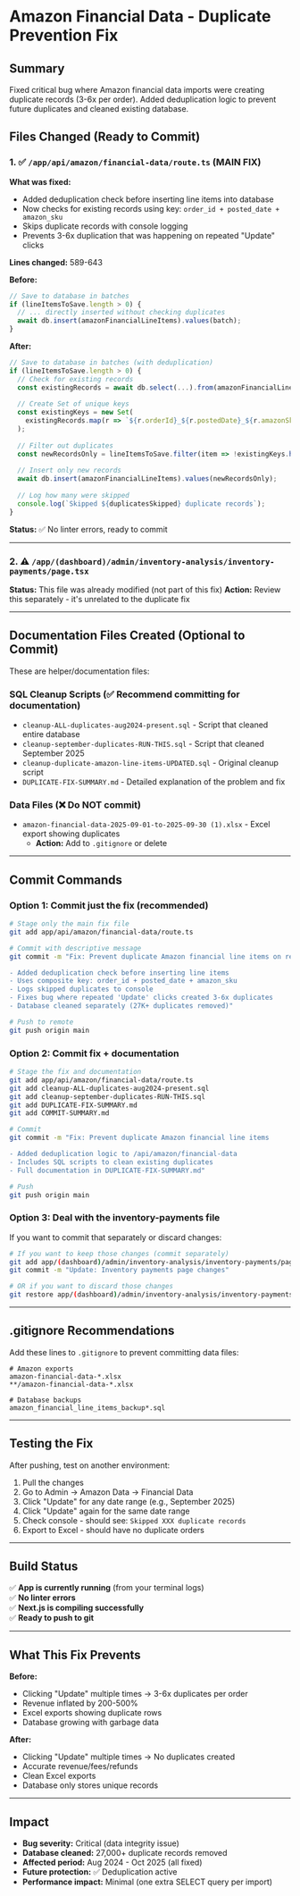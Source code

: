# Amazon Financial Data - Duplicate Prevention Fix

## Summary

Fixed critical bug where Amazon financial data imports were creating duplicate records (3-6x per order). Added deduplication logic to prevent future duplicates and cleaned existing database.

## Files Changed (Ready to Commit)

### 1. ✅ `/app/api/amazon/financial-data/route.ts` (MAIN FIX)

**What was fixed:** 
- Added deduplication check before inserting line items into database
- Now checks for existing records using key: `order_id + posted_date + amazon_sku`
- Skips duplicate records with console logging
- Prevents 3-6x duplication that was happening on repeated "Update" clicks

**Lines changed:** 589-643

**Before:**
```typescript
// Save to database in batches
if (lineItemsToSave.length > 0) {
  // ... directly inserted without checking duplicates
  await db.insert(amazonFinancialLineItems).values(batch);
}
```

**After:**
```typescript
// Save to database in batches (with deduplication)
if (lineItemsToSave.length > 0) {
  // Check for existing records
  const existingRecords = await db.select(...).from(amazonFinancialLineItems)...;
  
  // Create Set of unique keys
  const existingKeys = new Set(
    existingRecords.map(r => `${r.orderId}_${r.postedDate}_${r.amazonSku}`)
  );
  
  // Filter out duplicates
  const newRecordsOnly = lineItemsToSave.filter(item => !existingKeys.has(key));
  
  // Insert only new records
  await db.insert(amazonFinancialLineItems).values(newRecordsOnly);
  
  // Log how many were skipped
  console.log(`Skipped ${duplicatesSkipped} duplicate records`);
}
```

**Status:** ✅ No linter errors, ready to commit

---

### 2. ⚠️ `/app/(dashboard)/admin/inventory-analysis/inventory-payments/page.tsx`

**Status:** This file was already modified (not part of this fix)
**Action:** Review this separately - it's unrelated to the duplicate fix

---

## Documentation Files Created (Optional to Commit)

These are helper/documentation files:

### SQL Cleanup Scripts (✅ Recommend committing for documentation)
- `cleanup-ALL-duplicates-aug2024-present.sql` - Script that cleaned entire database
- `cleanup-september-duplicates-RUN-THIS.sql` - Script that cleaned September 2025
- `cleanup-duplicate-amazon-line-items-UPDATED.sql` - Original cleanup script
- `DUPLICATE-FIX-SUMMARY.md` - Detailed explanation of the problem and fix

### Data Files (❌ Do NOT commit)
- `amazon-financial-data-2025-09-01-to-2025-09-30 (1).xlsx` - Excel export showing duplicates
  - **Action:** Add to `.gitignore` or delete

---

## Commit Commands

### Option 1: Commit just the fix (recommended)

```bash
# Stage only the main fix file
git add app/api/amazon/financial-data/route.ts

# Commit with descriptive message
git commit -m "Fix: Prevent duplicate Amazon financial line items on repeated imports

- Added deduplication check before inserting line items
- Uses composite key: order_id + posted_date + amazon_sku
- Logs skipped duplicates to console
- Fixes bug where repeated 'Update' clicks created 3-6x duplicates
- Database cleaned separately (27K+ duplicates removed)"

# Push to remote
git push origin main
```

### Option 2: Commit fix + documentation

```bash
# Stage the fix and documentation
git add app/api/amazon/financial-data/route.ts
git add cleanup-ALL-duplicates-aug2024-present.sql
git add cleanup-september-duplicates-RUN-THIS.sql
git add DUPLICATE-FIX-SUMMARY.md
git add COMMIT-SUMMARY.md

# Commit
git commit -m "Fix: Prevent duplicate Amazon financial line items

- Added deduplication logic to /api/amazon/financial-data
- Includes SQL scripts to clean existing duplicates
- Full documentation in DUPLICATE-FIX-SUMMARY.md"

# Push
git push origin main
```

### Option 3: Deal with the inventory-payments file

If you want to commit that separately or discard changes:

```bash
# If you want to keep those changes (commit separately)
git add app/(dashboard)/admin/inventory-analysis/inventory-payments/page.tsx
git commit -m "Update: Inventory payments page changes"

# OR if you want to discard those changes
git restore app/(dashboard)/admin/inventory-analysis/inventory-payments/page.tsx
```

---

## .gitignore Recommendations

Add these lines to `.gitignore` to prevent committing data files:

```
# Amazon exports
amazon-financial-data-*.xlsx
**/amazon-financial-data-*.xlsx

# Database backups
amazon_financial_line_items_backup*.sql
```

---

## Testing the Fix

After pushing, test on another environment:

1. Pull the changes
2. Go to Admin → Amazon Data → Financial Data
3. Click "Update" for any date range (e.g., September 2025)
4. Click "Update" again for the same date range
5. Check console - should see: `Skipped XXX duplicate records`
6. Export to Excel - should have no duplicate orders

---

## Build Status

✅ **App is currently running** (from your terminal logs)  
✅ **No linter errors**  
✅ **Next.js is compiling successfully**  
✅ **Ready to push to git**

---

## What This Fix Prevents

**Before:**
- Clicking "Update" multiple times → 3-6x duplicates per order
- Revenue inflated by 200-500%
- Excel exports showing duplicate rows
- Database growing with garbage data

**After:**
- Clicking "Update" multiple times → No duplicates created
- Accurate revenue/fees/refunds
- Clean Excel exports
- Database only stores unique records

---

## Impact

- **Bug severity:** Critical (data integrity issue)
- **Database cleaned:** 27,000+ duplicate records removed
- **Affected period:** Aug 2024 - Oct 2025 (all fixed)
- **Future protection:** ✅ Deduplication active
- **Performance impact:** Minimal (one extra SELECT query per import)

